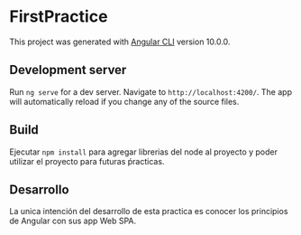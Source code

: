 # FirstPractice

This project was generated with [Angular CLI](https://github.com/angular/angular-cli) version 10.0.0.

## Development server

Run `ng serve` for a dev server. Navigate to `http://localhost:4200/`. The app will automatically reload if you change any of the source files.

## Build

Ejecutar `npm install` para agregar librerias del node al proyecto y poder utilizar el proyecto para futuras ṕracticas.

## Desarrollo

La unica intención del desarrollo de esta practica es conocer los principios de Angular con sus app Web SPA.
